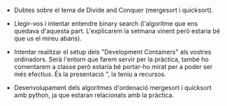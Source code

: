 - Dubtes sobre el tema de Divide and Conquer (mergesort i quicksort).

- Llegir-vos i intentar entendre binary search (l'algoritme que ens quedava d'aquesta part. L'explicarem la setmana vinent però estaria bé que us el mireu abans).

- Intentar realitzar el setup dels "Development Containers" als vostres ordinadors. Serà l'entorn que farem servir per la pràctica, també ho comentarem a classe però estaria bé portar-ho mirat per a poder ser més efectius. És la presentació ", la teniu a recursos.

- Desenvolupament dels algoritmes d'ordenació mergesort i quicksort amb python, ja que estaran relacionats amb la pràctica.